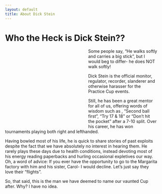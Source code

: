 ```yaml
---
layout: default
title: About Dick Stein
---
```


<h1>Who the Heck is Dick Stein??</h1>

<div class="content-card">
    <div class="placeholder-image" style="width: 250px; height: 250px; float: left; margin-right: 25px;"></div>
    <p>Some people say, “He walks softly and carries a big stick”, but I would beg to differ- he does NOT walk softly!</p>
    <p>Dick Stein is the official monitor, regulator, recorder, slanderer and otherwise harasser for the Practice Cup events.</p>
    <p>Still, he has been a great mentor for all of us, offering words of wisdom such as , “Second ball first”, “Try 17 & 18” or “Don’t hit the pocket” after a 7-10 split. Over his career, he has won tournaments playing both right and lefthanded.</p>
    <p>Having bowled most of his life, he is quick to share stories of past exploits despite the fact that we have absolutely no interest in hearing them. He rarely plays these days due to health conditions, instead devoting most of his energy reading paperbacks and hurling occasional expletives our way. Oh, a word of advice: If you ever have the opportunity to go to the Margarita factory with him and his sister, Carol- I would decline. Let’s just say they love their “flights”.</p>
    <p>So, that said, this is the man we have deemed to name our vaunted Cup after. Why? I have no idea.</p>
</div>
